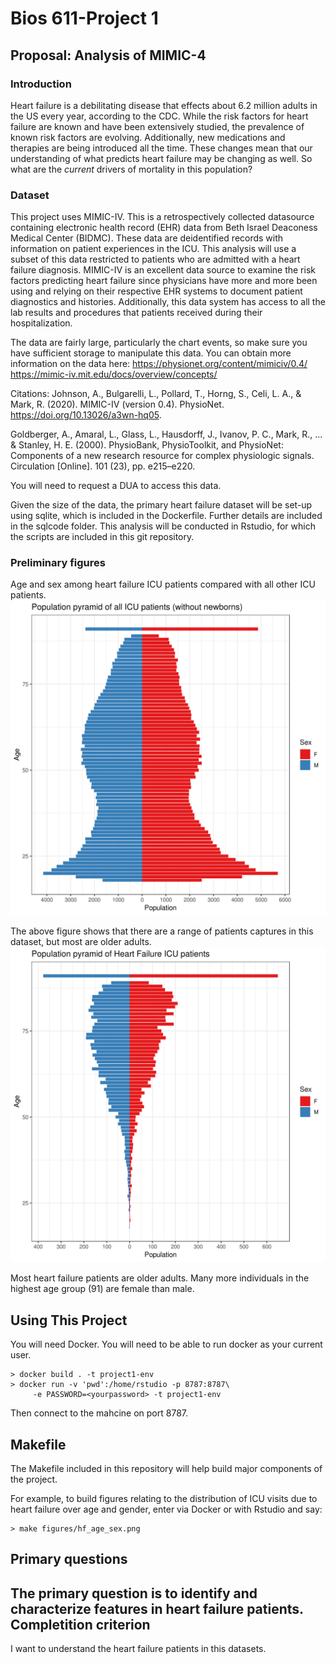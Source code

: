 Bios 611-Project 1
================

Proposal: Analysis of MIMIC-4
-----------------------------

### Introduction
Heart failure is a debilitating disease that effects about 6.2 million adults in the US every year, 
according to the CDC. While the risk factors for heart failure are known and have been extensively 
studied, the prevalence of known risk factors are evolving. Additionally, new medications and therapies 
are being introduced all the time. These changes mean that our understanding of what predicts heart 
failure may be changing as well. So what are the *current* drivers of mortality in this population? 

### Dataset
This project uses MIMIC-IV. This is a retrospectively collected datasource containing electronic
health record (EHR) data from Beth Israel Deaconess Medical Center (BIDMC). These data are deidentified
records with information on patient experiences in the ICU. This analysis will use a subset of 
this data restricted to patients who are admitted with a heart failure diagnosis. MIMIC-IV is
an excellent data source to examine the risk factors predicting heart failure since physicians
have more and more been using and relying on their respective EHR systems to document patient diagnostics
and histories. Additionally, this data system has access to all the lab results and procedures that
patients received during their hospitalization.

The data are fairly large, particularly the chart events, so make sure you have sufficient storage
to manipulate this data. You can obtain more information on the data here: 
https://physionet.org/content/mimiciv/0.4/ 
https://mimic-iv.mit.edu/docs/overview/concepts/

Citations:
Johnson, A., Bulgarelli, L., Pollard, T., Horng, S., Celi, L. A., & Mark, R. (2020). MIMIC-IV (version 0.4). 
PhysioNet. https://doi.org/10.13026/a3wn-hq05.

Goldberger, A., Amaral, L., Glass, L., Hausdorff, J., Ivanov, P. C., Mark, R., ... & Stanley, H. E. (2000). 
PhysioBank, PhysioToolkit, and PhysioNet: Components of a new research resource for complex 
physiologic signals. Circulation [Online]. 101 (23), pp. e215–e220.

You will need to request a DUA to access this data. 

Given the size of the data, the primary heart failure dataset will be set-up using sqlite, which is
included in the Dockerfile. Further details are included in the sqlcode folder.
This analysis will be conducted in Rstudio, for which the scripts are included in this git repository.

### Preliminary figures
Age and sex among heart failure ICU patients compared with all other ICU patients.
![](assets/all_age_sex.png)

The above figure shows that there are a range of patients captures in this dataset, but most
are older adults.
![](assets/hf_age_sex.png)

Most heart failure patients are older adults. Many more individuals in the highest age group (91) are female
than male.

Using This Project
------------------
You will need Docker. You will need to be able to run docker as your current user.

	> docker build . -t project1-env
	> docker run -v 'pwd':/home/rstudio -p 8787:8787\
		 -e PASSWORD=<yourpassword> -t project1-env

Then connect to the mahcine on port 8787.

Makefile
--------
The Makefile included in this repository will help build major components
 of the project. 

For example, to build figures relating to the distribution of ICU visits due to heart failure over 
age and gender, enter via Docker or with Rstudio and say:

	> make figures/hf_age_sex.png

Primary questions
-----------------
The primary question is to identify and characterize features in heart failure 
patients.
Completition criterion
----------------------
I want to understand the heart failure patients in this datasets.